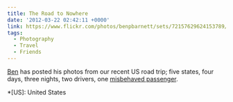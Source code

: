 ```yaml
---
title: The Road to Nowhere
date: '2012-03-22 02:42:11 +0000'
link: https://www.flickr.com/photos/benpbarnett/sets/72157629624153789/
tags:
  - Photography
  - Travel
  - Friends
---
```

[Ben][1] has posted his photos from our recent US road trip; five states, four days, three nights, two drivers, one [misbehaved passenger][2].

[1]: http://benbarnett.net/
[2]: http://andyhume.net/

*[US]: United States
